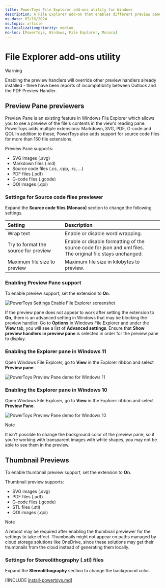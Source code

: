 ```yaml
---
title: PowerToys File Explorer add-ons utility for Windows
description: A File Explorer add-on that enables different preview pane and thumbnail renderers for different file types.
ms.date: 07/16/2024
ms.topic: article
ms.localizationpriority: medium
no-loc: [PowerToys, Windows, File Explorer, Monaco]
---
```


# File Explorer add-ons utility

> [!WARNING]
> Enabling the preview handlers will override other preview handlers already installed - there have been reports of incompatibility between Outlook and the PDF Preview Handler.

## Preview Pane previewers

Preview Pane is an existing feature in Windows File Explorer which allows you to see a preview of the file's contents in the view's reading pane. PowerToys adds multiple extensions: Markdown, SVG, PDF, G-code and QOI. In addition to those, PowerToys also adds support for source code files for more than 150 file extensions.

Preview Pane supports:

- SVG images (.svg)
- Markdown files (.md)
- Source code files (.cs, .cpp, .rs, …)
- PDF files (.pdf)
- G-code files (.gcode)
- QOI images (.qoi)

### Settings for Source code files previewer

Expand the **Source code files (Monaco)** section to change the following settings.

| Setting | Description |
| :-- | :-- |
| Wrap text | Enable or disable word wrapping. |
| Try to format the source for preview | Enable or disable formatting of the source code for json and xml files.<br />The original file stays unchanged. |
| Maximum file size to preview | Maximum file size in kilobytes to preview. |

### Enabling Preview Pane support

To enable preview support, set the extension to **On**.

![PowerToys Settings Enable File Explorer screenshot](../images/powertoys-settings-fileexplorer.png)

If the preview pane does not appear to work after setting the extension to **On**, there is an advanced setting in Windows that may be blocking the preview handler. Go to **Options** in Windows File Explorer and under the **View** tab, you will see a list of **Advanced settings**. Ensure that **Show preview handlers in preview pane** is selected in order for the preview pane to display.

### Enabling the Explorer pane in Windows 11

Open Windows File Explorer, go to **View** in the Explorer ribbon and select **Preview pane**.

![PowerToys Preview Pane demo for Windows 11](../images/powertoys-fileexplorer-win11.gif)

### Enabling the Explorer pane in Windows 10

Open Windows File Explorer, go to **View** in the Explorer ribbon and select **Preview Pane**.

![PowerToys Preview Pane demo for Windows 10](../images/powertoys-fileexplorer.gif)

> [!NOTE]
> It isn't possible to change the background color of the preview pane, so if you're working with transparent images with white shapes, you may not be able to see them in the preview.

## Thumbnail Previews

To enable thumbnail preview support, set the extension to **On**.

Thumbnail preview supports:

- SVG images (.svg)
- PDF files (.pdf)
- G-code files (.gcode)
- STL files (.stl)
- QOI images (.qoi)

> [!NOTE]
> A reboot may be required after enabling the thumbnail previewer for the settings to take effect. Thumbnails might not appear on paths managed by cloud storage solutions like OneDrive, since these solutions may get their thumbnails from the cloud instead of generating them locally.

### Settings for Stereolithography (.stl) files

Expand the **Stereolithography** section to change the background color.

[!INCLUDE [install-powertoys.md](../includes/install-powertoys.md)]
